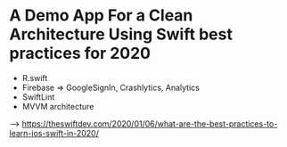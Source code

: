 # A Demo App For a Clean Architecture Using Swift best practices for 2020

*  R.swift
*  Firebase => GoogleSignIn, Crashlytics, Analytics
*  SwiftLint
*  MVVM architecture

--> https://theswiftdev.com/2020/01/06/what-are-the-best-practices-to-learn-ios-swift-in-2020/

